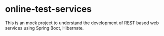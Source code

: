 # online-test-services
This is an mock project to understand the development of REST based web services using Spring Boot, Hibernate.
